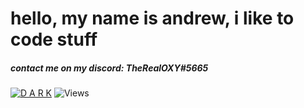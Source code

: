 # hello, my name is andrew, i like to code stuff
##### contact me on my discord: *TheRealOXY#5665*
[![D A R K](https://i.imgur.com/V4CzxIn.png)](https://i.imgur.com/V4CzxIn.png)
![Views](https://komarev.com/ghpvc/?username=TheRealOXY&color=389474)
